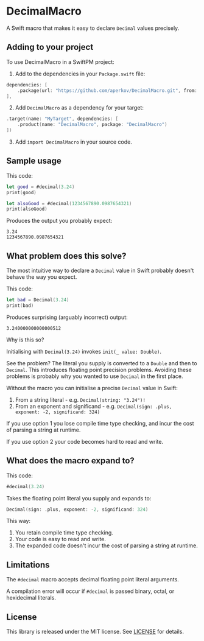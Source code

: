 # DecimalMacro

A Swift macro that makes it easy to declare `Decimal` values precisely.

## Adding to your project

To use DecimalMacro in a SwiftPM project:

1. Add to the dependencies in your `Package.swift` file:

```swift
dependencies: [
    .package(url: "https://github.com/aperkov/DecimalMacro.git", from: "1.0.0")
],
```

2. Add `DecimalMacro` as a dependency for your target:

```swift
.target(name: "MyTarget", dependencies: [
    .product(name: "DecimalMacro", package: "DecimalMacro")
])
```

3. Add `import DecimalMacro` in your source code.

## Sample usage

This code:

```swift
let good = #decimal(3.24)
print(good)

let alsoGood = #decimal(1234567890.0987654321)
print(alsoGood) 
```

Produces the output you probably expect: 

```
3.24
1234567890.0987654321
```

## What problem does this solve?

The most intuitive way to declare a `Decimal` value in Swift probably doesn't behave the way you expect.

This code:

```swift
let bad = Decimal(3.24)
print(bad)
``` 

Produces surprising (arguably incorrect) output:

```
3.240000000000000512
```

Why is this so?

Initialising with `Decimal(3.24)` invokes `init(_ value: Double)`. 

See the problem? The literal you supply is converted to a `Double` and then to `Decimal`. This introduces floating point 
precision problems. Avoiding these problems is probably why you wanted to use `Decimal` in the first place. 

Without the macro you can initialise a precise `Decimal` value in Swift:

1. From a string literal - e.g. `Decimal(string: "3.24")!`
2. From an exponent and significand - e.g. `Decimal(sign: .plus, exponent: -2, significand: 324)`

If you use option 1 you lose compile time type checking, and incur the cost of parsing a string at runtime.

If you use option 2 your code becomes hard to read and write.

## What does the macro expand to? 

This code:

```swift
#decimal(3.24)
```

Takes the floating point literal you supply and expands to:

```swift
Decimal(sign: .plus, exponent: -2, significand: 324)
```

This way:
 
1. You retain compile time type checking.
2. Your code is easy to read and write.
3. The expanded code doesn't incur the cost of parsing a string at runtime. 

## Limitations

The `#decimal` macro accepts decimal floating point literal arguments. 

A compilation error will occur if `#decimal` is passed binary, octal, or hexidecimal literals.  

## License

This library is released under the MIT license. See [LICENSE](LICENSE) for details.
